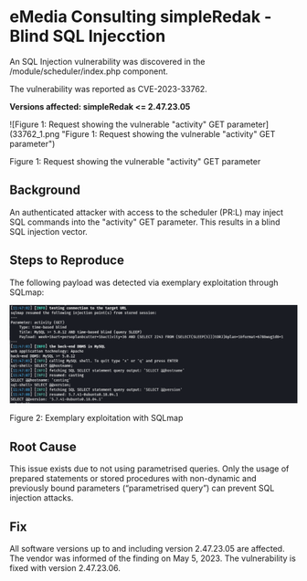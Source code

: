 # eMedia Consulting simpleRedak - Blind SQL Injecction

An SQL Injection vulnerability was discovered in the /module/scheduler/index.php component. 

The vulnerability was reported as CVE-2023-33762.

__Versions affected: simpleRedak <= 2.47.23.05__
 
![Figure 1: Request showing the vulnerable "activity" GET parameter](33762_1.png "Figure 1: Request showing the vulnerable "activity" GET parameter")

Figure 1: Request showing the vulnerable "activity" GET parameter

## Background

An authenticated attacker with access to the scheduler (PR:L) may inject SQL commands into the "activity" GET parameter. This results in a blind SQL injection vector.

## Steps to Reproduce

The following payload was detected via exemplary exploitation through SQLmap:

![Figure 2: Exemplary exploitation with SQLmap](33762_2.png "Figure 2: Exemplary exploitation with SQLmap")

Figure 2: Exemplary exploitation with SQLmap

## Root Cause

This issue exists due to not using parametrised queries. Only the usage of prepared statements or stored procedures with non-dynamic and 
previously bound parameters (“parametrised query”) can prevent SQL injection attacks.

## Fix

All software versions up to and including version 2.47.23.05 are affected. The vendor was informed of the finding on May 5, 2023. The vulnerability is fixed with version 2.47.23.06.
